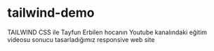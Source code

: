# tailwind-demo
TAILWIND CSS ile Tayfun Erbilen hocanın Youtube kanalındaki eğitim videosu sonucu tasarladığımız responsive web site

